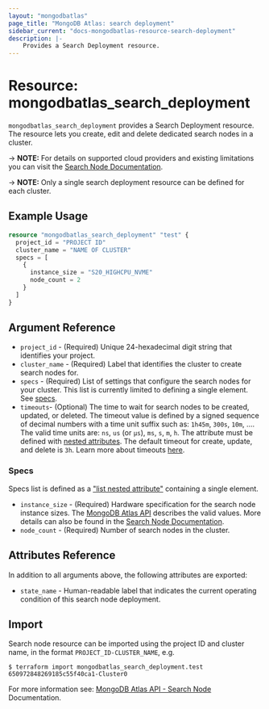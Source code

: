 ```yaml
---
layout: "mongodbatlas"
page_title: "MongoDB Atlas: search deployment"
sidebar_current: "docs-mongodbatlas-resource-search-deployment"
description: |-
    Provides a Search Deployment resource.
---
```


# Resource: mongodbatlas_search_deployment

`mongodbatlas_search_deployment` provides a Search Deployment resource. The resource lets you create, edit and delete dedicated search nodes in a cluster.

-> **NOTE:** For details on supported cloud providers and existing limitations you can visit the [Search Node Documentation](https://www.mongodb.com/docs/atlas/cluster-config/multi-cloud-distribution/#search-nodes-for-workload-isolation).

-> **NOTE:** Only a single search deployment resource can be defined for each cluster.


## Example Usage

```terraform
resource "mongodbatlas_search_deployment" "test" {
  project_id = "PROJECT ID"
  cluster_name = "NAME OF CLUSTER"
  specs = [
    {
      instance_size = "S20_HIGHCPU_NVME"
      node_count = 2
    }
  ]
}
```

## Argument Reference

* `project_id` - (Required) Unique 24-hexadecimal digit string that identifies your project.
* `cluster_name` - (Required) Label that identifies the cluster to create search nodes for.
* `specs` - (Required) List of settings that configure the search nodes for your cluster. This list is currently limited to defining a single element. See [specs](#specs).
* `timeouts`- (Optional) The time to wait for search nodes to be created, updated, or deleted. The timeout value is defined by a signed sequence of decimal numbers with a time unit suffix such as: `1h45m`, `300s`, `10m`, .... The valid time units are:  `ns`, `us` (or `µs`), `ms`, `s`, `m`, `h`. The attribute must be defined with [nested attributes](https://developer.hashicorp.com/terraform/plugin/framework/resources/timeouts#attribute). The default timeout for create, update, and delete is `3h`. Learn more about timeouts [here](https://developer.hashicorp.com/terraform/plugin/framework/resources/timeouts).

### Specs

Specs list is defined as a ["list nested attribute"](https://developer.hashicorp.com/terraform/plugin/framework/handling-data/attributes/list-nested) containing a single element.

* `instance_size` - (Required) Hardware specification for the search node instance sizes. The [MongoDB Atlas API](https://www.mongodb.com/docs/atlas/reference/api-resources-spec/#tag/Atlas-Search/operation/createAtlasSearchDeployment) describes the valid values. More details can also be found in the [Search Node Documentation](https://www.mongodb.com/docs/atlas/cluster-config/multi-cloud-distribution/#search-tier).
* `node_count` - (Required) Number of search nodes in the cluster.

## Attributes Reference

In addition to all arguments above, the following attributes are exported:

* `state_name` - Human-readable label that indicates the current operating condition of this search node deployment.

## Import

Search node resource can be imported using the project ID and cluster name, in the format `PROJECT_ID-CLUSTER_NAME`, e.g.

```
$ terraform import mongodbatlas_search_deployment.test 650972848269185c55f40ca1-Cluster0
```

For more information see: [MongoDB Atlas API - Search Node](https://www.mongodb.com/docs/atlas/reference/api-resources-spec/#tag/Atlas-Search/operation/createAtlasSearchDeployment) Documentation.
